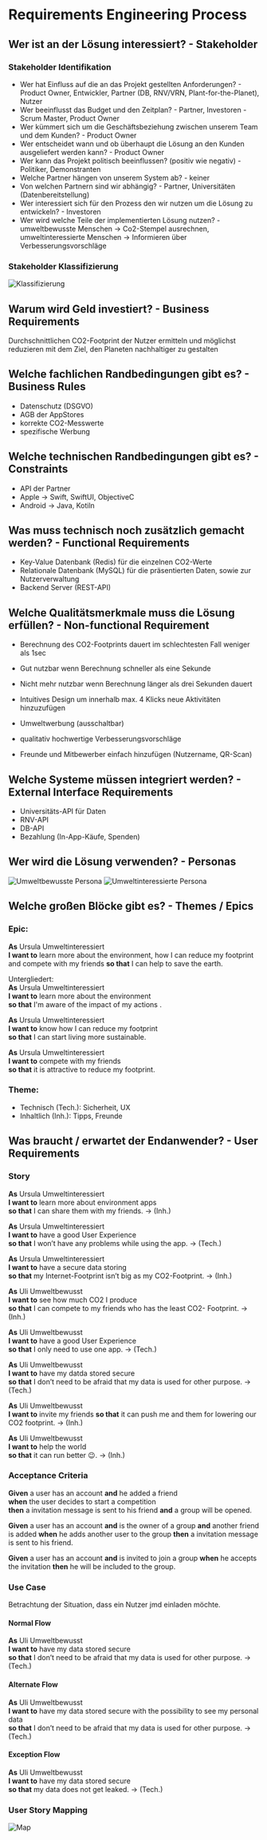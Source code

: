 # Requirements Engineering Process

## Wer ist an der Lösung interessiert? - Stakeholder

### Stakeholder Identifikation

* Wer hat Einfluss auf die an das Projekt gestellten Anforderungen? - Product Owner, Entwickler, Partner (DB, RNV/VRN, Plant-for-the-Planet), Nutzer
* Wer beeinflusst das Budget und den Zeitplan? - Partner, Investoren - Scrum Master, Product Owner
* Wer kümmert sich um die Geschäftsbeziehung zwischen unserem Team und dem Kunden? - Product Owner
* Wer entscheidet wann und ob überhaupt die Lösung an den Kunden ausgeliefert werden kann? - Product Owner
* Wer kann das Projekt politisch beeinflussen? (positiv wie negativ) - Politiker, Demonstranten
* Welche Partner hängen von unserem System ab? - keiner
* Von welchen Partnern sind wir abhängig? - Partner, Universitäten (Datenbereitstellung)
* Wer interessiert sich für den Prozess den wir nutzen um die Lösung zu entwickeln? -  Investoren
* Wer wird welche Teile der implementierten Lösung nutzen? - umweltbewusste Menschen -> Co2-Stempel ausrechnen, umweltinteressierte Menschen -> Informieren über Verbesserungsvorschläge

### Stakeholder Klassifizierung

![Klassifizierung](https://github.com/tjbnde/SE2Portfolio/blob/master/Abgabe%202/Requirements-Raw/Matrix.jpg)

## Warum wird Geld investiert? - Business Requirements

Durchschnittlichen CO2-Footprint der Nutzer ermitteln und möglichst reduzieren mit dem Ziel, den Planeten nachhaltiger zu gestalten

## Welche fachlichen Randbedingungen gibt es? - Business Rules

* Datenschutz (DSGVO)
* AGB der AppStores
* korrekte CO2-Messwerte
* spezifische Werbung

## Welche technischen Randbedingungen gibt es? - Constraints

* API der Partner
* Apple -> Swift, SwiftUI, ObjectiveC
* Android -> Java, Kotiln

## Was muss technisch noch zusätzlich gemacht werden? - Functional Requirements

* Key-Value Datenbank (Redis) für die einzelnen CO2-Werte
* Relationale Datenbank (MySQL) für die präsentierten Daten, sowie zur Nutzerverwaltung 
* Backend Server (REST-API)

## Welche Qualitätsmerkmale muss die Lösung erfüllen? - Non-functional Requirement

* Berechnung des CO2-Footprints dauert im schlechtesten Fall weniger als 1sec
* Gut nutzbar wenn Berechnung schneller als eine Sekunde
* Nicht mehr nutzbar wenn Berechnung länger als drei Sekunden dauert

* Intuitives Design um innerhalb max. 4 Klicks neue Aktivitäten hinzuzufügen
* Umweltwerbung (ausschaltbar)
* qualitativ hochwertige Verbesserungsvorschläge
* Freunde und Mitbewerber einfach hinzufügen (Nutzername, QR-Scan)

## Welche Systeme müssen integriert werden? - External Interface Requirements

* Universitäts-API für Daten
* RNV-API
* DB-API
* Bezahlung (In-App-Käufe, Spenden)

## Wer wird die Lösung verwenden? - Personas

![Umweltbewusste Persona](https://github.com/tjbnde/SE2Portfolio/blob/master/Abgabe%202/Requirements-Raw/Persona1.jpg)
![Umweltinteressierte Persona](https://github.com/tjbnde/SE2Portfolio/blob/master/Abgabe%202/Requirements-Raw/Persona2.jpg)

## Welche großen Blöcke gibt es? - Themes / Epics

### Epic:
**As** Ursula Umweltinteressiert  
**I want to** learn more about the environment, how I can reduce my footprint and compete with my friends
**so that** I can help to save the earth.  

Untergliedert:  
**As** Ursula Umweltinteressiert  
**I want to** learn more about the environment  
**so that** I'm aware of the impact of my actions .  

**As** Ursula Umweltinteressiert  
**I want to** know how I can reduce my footprint  
**so that** I can start living more sustainable.  

**As** Ursula Umweltinteressiert  
**I want to** compete with my friends  
**so that** it is attractive to reduce my footprint.  

### Theme:
* Technisch (Tech.): Sicherheit, UX
* Inhaltlich (Inh.): Tipps, Freunde 

## Was braucht / erwartet der Endanwender? - User Requirements

### Story

**As** Ursula Umweltinteressiert  
**I want to** learn more about environment apps  
**so that** I can share them with my friends. -> (Inh.)  

**As** Ursula Umweltinteressiert  
**I want to** have a good User Experience  
**so that** I won’t have any problems while using the app. -> (Tech.)  

**As** Ursula Umweltinteressiert  
**I want to** have a secure data storing  
**so that** my Internet-Footprint isn’t big as my CO2-Footprint. -> (Inh.)  

**As** Uli Umweltbewusst  
**I want to** see how much CO2 I produce  
**so that** I can compete to my friends who has the least CO2- Footprint. -> (Inh.)

**As** Uli Umweltbewusst  
**I want to** have a good User Experience  
**so that** I only need to use one app. -> (Tech.)  

**As** Uli Umweltbewusst  
**I want to** have my datda stored secure  
**so that** I don’t need to be afraid that my data is used for other purpose. -> (Tech.)  

**As** Uli Umweltbewusst  
**I want to** invite my friends 
**so that** it can push me and them for lowering our CO2 footprint. -> (Inh.)  

**As** Uli Umweltbewusst  
**I want to** help the world  
**so that** it can run better 😉. -> (Inh.)  

### Acceptance Criteria
**Given** a user has an account **and** he added a friend  
**when** the user decides to start a competition  
**then** a invitation message is sent to his friend **and** a group will be opened.  

**Given** a user has an account **and** is the owner of a group **and** another friend is added
**when** he adds another user to the group
**then** a invitation message is sent to his friend.  

**Given** a user has an account **and** is invited to join a group
**when** he accepts the invitation
**then** he will be included to the group.  

### Use Case

Betrachtung der Situation, dass ein Nutzer jmd einladen möchte.

#### Normal Flow
**As** Uli Umweltbewusst  
**I want to** have my data stored secure  
**so that** I don’t need to be afraid that my data is used for other purpose. -> (Tech.)  

#### Alternate Flow
**As** Uli Umweltbewusst  
**I want to** have my data stored secure with the possibility to see my personal data  
**so that** I don’t need to be afraid that my data is used for other purpose. -> (Tech.)  

#### Exception Flow
**As** Uli Umweltbewusst  
**I want to** have my data stored secure   
**so that** my data does not get leaked. -> (Tech.)  

### User Story Mapping
![Map](https://github.com/tjbnde/SE2Portfolio/blob/master/Abgabe%202/Requirements-Raw/Map.PNG)
